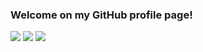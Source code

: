 ### Welcome on my GitHub profile page!

![](http://github-profile-summary-cards.vercel.app/api/cards/profile-details?username=Kirilliriks&theme=zenburn)
![](http://github-profile-summary-cards.vercel.app/api/cards/repos-per-language?username=Kirilliriks&theme=zenburn)
![](http://github-profile-summary-cards.vercel.app/api/cards/most-commit-language?username=Kirilliriks&theme=zenburn)
